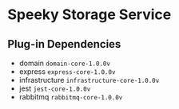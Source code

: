 # Speeky Storage Service

## Plug-in Dependencies

- domain `domain-core-1.0.0v`
- express `express-core-1.0.0v`
- infrastructure `infrastructure-core-1.0.0v`
- jest `jest-core-1.0.0v`
- rabbitmq `rabbitmq-core-1.0.0v`
